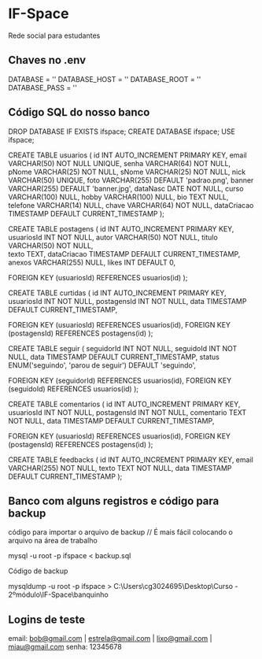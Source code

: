 # IF-Space
Rede social para estudantes

## Chaves no .env

DATABASE = ''
DATABASE_HOST = ''
DATABASE_ROOT = ''
DATABASE_PASS = ''

## Código SQL do nosso banco

DROP DATABASE IF EXISTS ifspace;
CREATE DATABASE ifspace;
USE ifspace;


CREATE TABLE usuarios (
id          INT             AUTO_INCREMENT  PRIMARY KEY,
email       VARCHAR(50)     NOT NULL        UNIQUE,
senha       VARCHAR(64)     NOT NULL,                   
pNome       VARCHAR(25)     NOT NULL,
sNome       VARCHAR(25)     NOT NULL,
nick        VARCHAR(50)     UNIQUE,
foto        VARCHAR(255)    DEFAULT 'padrao.png',
banner      VARCHAR(255)    DEFAULT 'banner.jpg',
dataNasc    DATE            NOT NULL,
curso       VARCHAR(100)    NULL,
hobby       VARCHAR(100)    NULL,
bio         TEXT            NULL,
telefone    VARCHAR(14)     NULL,
chave       VARCHAR(64)     NOT NULL,
dataCriacao TIMESTAMP       DEFAULT CURRENT_TIMESTAMP
);


CREATE TABLE postagens (
id              INT             AUTO_INCREMENT      PRIMARY KEY,
usuariosId      INT             NOT NULL,
autor           VARCHAR(50)     NOT NULL,
titulo          VARCHAR(50)     NOT NULL,    
texto           TEXT,
dataCriacao     TIMESTAMP       DEFAULT CURRENT_TIMESTAMP,
anexos          VARCHAR(255)    NULL,
likes           INT             DEFAULT 0,

FOREIGN KEY (usuariosId) REFERENCES usuarios(id)
);


CREATE TABLE curtidas (
id              INT             AUTO_INCREMENT      PRIMARY KEY,
usuariosId      INT             NOT NULL,
postagensId     INT             NOT NULL,
data            TIMESTAMP       DEFAULT CURRENT_TIMESTAMP,

FOREIGN KEY (usuariosId) REFERENCES usuarios(id),
FOREIGN KEY (postagensId) REFERENCES postagens(id)
);


CREATE TABLE seguir (
seguidorId      INT         NOT NULL,
seguidoId       INT         NOT NULL,
data            TIMESTAMP   DEFAULT CURRENT_TIMESTAMP,
status          ENUM('seguindo', 'parou de seguir') DEFAULT 'seguindo',

FOREIGN KEY (seguidorId) REFERENCES usuarios(id),
FOREIGN KEY (seguidoId) REFERENCES usuarios(id)
);


CREATE TABLE comentarios (
id              INT             AUTO_INCREMENT      PRIMARY KEY,
usuariosId      INT             NOT NULL,
postagensId     INT             NOT NULL,
comentario      TEXT            NOT NULL,
data            TIMESTAMP       DEFAULT CURRENT_TIMESTAMP,

FOREIGN KEY (usuariosId) REFERENCES usuarios(id),
FOREIGN KEY (postagensId) REFERENCES postagens(id)
);


CREATE TABLE feedbacks (
id              INT             AUTO_INCREMENT      PRIMARY KEY,
email           VARCHAR(255)    NOT NULL,
texto           TEXT            NOT NULL,
data            TIMESTAMP       DEFAULT CURRENT_TIMESTAMP
);

## Banco com alguns registros e código para backup

código para importar o arquivo de backup // É mais fácil colocando o arquivo na área de trabalho

mysql -u root -p ifspace < backup.sql

Código de backup

mysqldump -u root -p ifspace > C:\Users\cg3024695\Desktop\Curso - 2ºmódulo\IF-Space\banquinho

## Logins de teste

email: bob@gmail.com | estrela@gmail.com | lixo@gmail.com | miau@gmail.com
senha: 12345678      